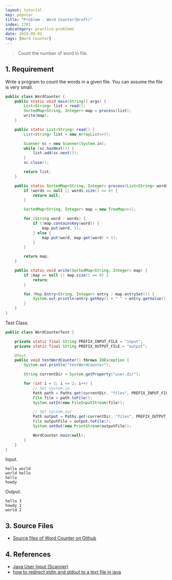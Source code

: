```yaml
---
layout: tutorial
key: popular
title: "Problem - Word Counter(Draft)"
index: 1701
subcategory: practice-problems
date: 2019-08-01
tags: [Word Counter]
---
```


> Count the number of word in file.

## 1. Requirement
Write a program to count the words in a given file. You can assume the file is very small.

```java
public class WordCounter {
    public static void main(String[] args) {
        List<String> list = read();
        SortedMap<String, Integer> map = process(list);
        write(map);
    }

    public static List<String> read() {
        List<String> list = new ArrayList<>();

        Scanner sc = new Scanner(System.in);
        while (sc.hasNext()) {
            list.add(sc.next());
        }
        sc.close();

        return list;
    }

    public static SortedMap<String, Integer> process(List<String> words) {
        if (words == null || words.size() == 0) {
            return null;
        }

        SortedMap<String, Integer> map = new TreeMap<>();

        for (String word : words) {
            if (!map.containsKey(word)) {
                map.put(word, 1);
            } else {
                map.put(word, map.get(word) + 1);
            }
        }

        return map;
    }

    public static void write(SortedMap<String, Integer> map) {
        if (map == null || map.size() == 0) {
            return;
        }

        for (Map.Entry<String, Integer> entry : map.entrySet()) {
            System.out.println(entry.getKey() + " " + entry.getValue());
        }
    }
}
```
Test Class.
```java
public class WordCounterTest {

    private static final String PREFIX_INPUT_FILE = "input";
    private static final String PREFIX_OUTPUT_FILE = "output";

    @Test
    public void testWordCounter() throws IOException {
        System.out.println("testWordCounter");

        String currentDir = System.getProperty("user.dir");

        for (int i = 1; i <= 2; i++) {
            // Set system.io
            Path path = Paths.get(currentDir, "files", PREFIX_INPUT_FILE + i + ".txt");
            File file = path.toFile();
            System.setIn(new FileInputStream(file));

            // Set system.out
            Path output = Paths.get(currentDir, "files", PREFIX_OUTPUT_FILE + i + ".txt");
            File outputFile = output.toFile();
            System.setOut(new PrintStream(outputFile));

            WordCounter.main(null);
        }
    }
}
```
Input.
```raw
hello world
world hello
hello
howdy
```
Output.
```raw
hello 3
howdy 1
world 2
```

## 3. Source Files
* [Source files of Word Counter on Github](https://github.com/jojozhuang/practice-problems/tree/master/word-counter)

## 4. References
* [Java User Input (Scanner)](https://www.w3schools.com/java/java_user_input.asp)
* [how to redirect stdin and stdout to a text file in java](https://stackoverflow.com/questions/23886499/how-to-redirect-stdin-and-stdout-to-a-text-file-in-java)
